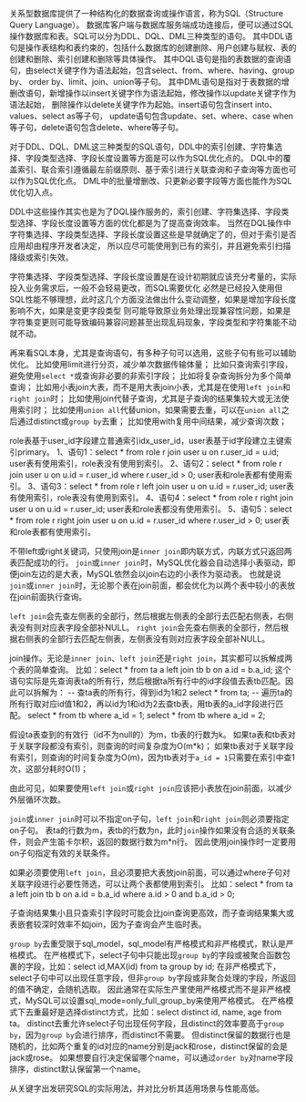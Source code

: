 关系型数据库提供了一种结构化的数据查询或操作语言，称为SQL（Structure Query Language）。
数据库客户端与数据库服务端成功连接后，便可以通过SQL操作数据库和表。SQL可以分为DDL、DQL、DML三种类型的语句。
其中DDL语句是操作表结构和表约束的，包括什么数据库的创建删除、用户创建与赋权、表的创建和删除、索引创建和删除等具体操作。
其中DQL语句是指的表数据的查询语句，由select关键字作为语法起始，包含select、from、where、having、group by、
order by、limit、join、union等子句。
其中DML语句是指对于表数据的增删改语句，新增操作以insert关键字作为语法起始，修改操作以update关键字作为语法起始，
删除操作以delete关键字作为起始。insert语句包含insert into、values、select as等子句，
update语句包含update、set、where、case when等子句，delete语句包含delete、where等子句。

对于DDL、DQL、DML这三种类型的SQL语句，DDL中的索引创建、字符集选择、字段类型选择、字段长度设置等方面是可以作为SQL优化点的。
DQL中的覆盖索引、联合索引遵循最左前缀原则、基于索引进行关联查询和子查询等方面也可以作为SQL优化点。
DML中的批量增删改、只更新必要字段等方面也能作为SQL优化切入点。

DDL中这些操作其实也是为了DQL操作服务的，索引创建、字符集选择、字段类型选择、字段长度设置等方面的优化都是为了提高查询效率。
当然在DQL操作中字符集选择、字段类型选择、字段长度设置这些是早就确定了的，但对于索引是否应用却由程序开发者决定，
所以应尽可能使用到已有的索引，并且避免索引扫描降级或索引失效。

字符集选择、字段类型选择、字段长度设置是在设计初期就应该充分考量的，实际投入业务需求后，一般不会轻易更改，而SQL需要优化
必然是已经投入使用但SQL性能不够理想，此时这几个方面没法做出什么变动调整，如果是增加字段长度影响不大，如果是变更字段类型
则可能导致原业务处理出现兼容性问题，如果是字符集变更则可能导致编码兼容问题甚至出现乱码现象，字段类型和字符集能不动就不动。

再来看SQL本身，尤其是查询语句，有多种子句可以选用，这些子句有些可以辅助优化。
比如使用limit进行分页，减少单次数据传输体量；
比如只查询索引字段，避免使用`select *`或查询非必要的非索引字段；
比如将复杂查询拆分为多个简单查询；
比如用小表join大表，而不是用大表join小表，尤其是在使用`left join`和`right join`时；
比如使用join代替子查询，尤其是子查询的结果集较大或无法使用索引时；
比如使用`union all`代替union，如果需要去重，可以在`union all`之后通过distinct或`group by`去重；
比如使用with复用中间结果，减少查询次数；


role表基于user_id字段建立普通索引idx_user_id，user表基于id字段建立主键索引primary。
1、语句1：select * from role r join user u on r.user_id =  u.id;
user表有使用索引，role表没有使用到索引。
2、语句2：select * from role r join user u on u.id = r.user_id where r.user_id > 0;
user表和role表都有使用索引。
3、语句3：select * from role r left join user u on u.id = r.user_id;
user表有使用索引，role表没有使用到索引。
4、语句4：select * from role r right join user u on u.id = r.user_id;
user表和role表都没有使用索引。
5、语句5：select * from role r right join user u on u.id = r.user_id where r.user_id > 0;
user表和role表都有使用索引。

不带left或right关键词，只使用join是`inner join`即内联方式，内联方式只返回两表匹配成功的行。
`join`或`inner join`时，MySQL优化器会自动选择小表驱动，即便join左边的是大表，MySQL依然会以join右边的小表作为驱动表。
也就是说`join`或`inner join`时，无论那个表在join前面，都会优化为以两个表中较小的表放在join前面执行查询。

`left join`会先查左侧表的全部行，然后根据左侧表的全部行去匹配右侧表，右侧表没有则对应表字段全部补NULL。
`right join`会先查右侧表的全部行，然后根据右侧表的全部行去匹配左侧表，左侧表没有则对应表字段全部补NULL。

join操作。无论是`inner join`、`left join`还是`right join`，其实都可以拆解成两个表的简单查询。
比如：select * from ta a left join tb b on a.id = b.a_id;
这个语句实际是先查询表ta的所有行，然后根据ta所有行中的id字段值去表tb匹配。因此可以拆解为：
-- 查ta表的所有行，得到id为1和2
select * from ta;
-- 遍历ta的所有行取对应id值1和2，再以id为1和id为2去查tb表，用tb表的a_id字段进行匹配。
select * from tb where a_id = 1;
select * from tb where a_id = 2;

假设ta表查到的有效行（id不为null的）为m，tb表的行数为k。
如果ta表和tb表对于关联字段都没有索引，则查询的时间复杂度为O(m*k)；
如果tb表对于关联字段有索引，则查询的时间复杂度为O(m)，因为tb表对于`a_id = 1`只需要在索引中查1次，这部分耗时O(1)；

由此可见，如果要使用`left join`或`right join`应该把小表放在join前面，以减少外层循环次数。

`join`或`inner join`时可以不指定on子句，`left join`和`right join`则必须要指定on子句。
表ta的行数为m，表tb的行数为n，此时`join`操作如果没有合适的关联条件，则会产生笛卡尔积，返回的数据行数为m*n行。
因此使用join操作时一定要用on子句指定有效的关联条件。

如果必须要使用`left join`，且必须要把大表放join前面，可以通过where子句对关联字段进行必要性筛选，可以让两个表都使用到索引。
比如：select * from ta a left join tb b on a.id = b.a_id where a.id > 0 and b.a_id > 0;

子查询结果集小且只查索引字段时可能会比join查询更高效，而子查询结果集大或表嵌套较深时效率不如join，因为子查询会产生临时表。

`group by`去重受限于sql_model，sql_model有严格模式和非严格模式，默认是严格模式。
在严格模式下，select子句中只能出现`group by`的字段或被聚合函数包裹的字段，比如：select id,MAX(id) from ta group by id;
在非严格模式下，select子句中可以出现任意字段，但非`group by`字段或非聚合处理的字段，所返回的值不确定，会随机选取。
因此通常在实际生产里使用严格模式而不是非严格模式，MySQL可以设置sql_mode=only_full_group_by来使用严格模式。
在严格模式下去重最好是选择distinct方式，比如：select distinct id, name, age from ta。
distinct去重允许select子句出现任何字段，且distinct的效率要高于`group by`，因为`group by`会进行排序，而distinct不需要。
但distinct保留的数据行也是随机的，比如两个重复的id对应的name分别是jack和rose，distinct保留的会是jack或rose。
如果想要自行决定保留哪个name，可以通过`order by`对name字段排序，distinct默认保留第一个name。


从关键字出发研究SQL的实际用法，并对比分析其适用场景与性能高低。